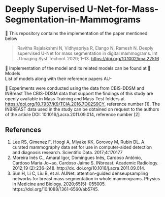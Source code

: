 # Deeply Supervised U-Net-for-Mass-Segmentation-in-Mammograms

:pushpin: This repository contains the implementation of the paper mentioned below<br/>
>Ravitha Rajalakshmi N, Vidhyapriya R, Elango N, Ramesh N. Deeply supervised U-Net for mass segmentation in digital mammograms. Int J Imaging Syst Technol. 2020; 1–13. https://doi.org/10.1002/ima.22516

:dart: Implementation of the model and its related models can be found at :file_folder: Models <br/>
List of models along with their reference papers
AU-

:dart: Experiments were conducted using the data from CBIS-DDSM and INBreast
The CBIS-DDSM data that support the findings of this study are openly available in Mass-Training and Mass-Test folders at https://doi.org/10.7937/K9/TCIA.2016.7O02S9CY, reference number [1]. The INBREAST data used in the study can be obtained on request to the authors of the article DOI: 10.1016/j.acra.2011.09.014, reference number [2]


## References
<ol>
  <li>Lee RS, Gimenez F, Hoogi A, Miyake KK, Gorovoy M,
Rubin DL. A curated mammography data set for use in
computer-aided detection and diagnosis research. Scientific
Data. 2017;4:170177</li>
  <li>Moreira Inês C., Amaral Igor, Domingues Inês,
Cardoso António, Cardoso Maria Jo~ao, Cardoso Jaime S.
INbreast. Academic Radiology. 2012;19 (2):236–248. http://dx.
doi.org/10.1016/j.acra.2011.09.014.</li>
  <li>Sun H, Li C, Liu B, et al. AUNet: attention-guided denseupsampling networks for breast mass segmentation in whole
mammograms. Physics in Medicine and Biology. 2020;65(5):
    055005. https://doi.org/10.1088/1361-6560/ab5745.</li>
</ol>

